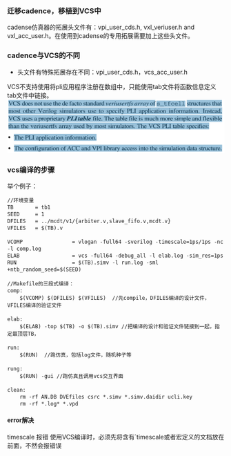 ### 迁移cadence，移植到VCS中
cadense仿真器的拓展头文件有：vpi_user_cds.h, vxl_veriuser.h and vxl_acc_user.h。在使用到cadense的专用拓展需要加上这些头文件。

### cadence与VCS的不同
* 头文件有特殊拓展存在不同：vpi_user_cds.h，vcs_acc_user.h

VCS不支持使用将pli应用程序注册在数组中，只能使用tab文件将函数信息定义tab文件中链接。
![](images/2023-03-31-21-52-39.png)


### vcs编译的步骤

举个例子：
```
//环境变量
TB       = tb1
SEED     = 1
DFILES   = ../mcdt/v1/{arbiter.v,slave_fifo.v,mcdt.v}
VFILES   = $(TB).v
 
VCOMP                = vlogan -full64 -sverilog -timescale=1ps/1ps -nc -l comp.log 
ELAB                 = vcs -full64 -debug_all -l elab.log -sim_res=1ps 
RUN                  = $(TB).simv -l run.log -sml +ntb_random_seed=$(SEED)
 
//Makefile的三段式编译：
comp:
	$(VCOMP) $(DFILES) $(VFILES)  //先compile，DFILES编译的设计文件，VFILES编译的验证文件
  
elab: 
	$(ELAB) -top $(TB) -o $(TB).simv //把编译的设计和验证文件链接到一起，指定最顶层TB，
 
run:
	$(RUN)  //跑仿真，包括log文件，随机种子等
 
rung:
	$(RUN) -gui //跑仿真且调用vcs交互界面
 
clean:
	rm -rf AN.DB DVEfiles csrc *.simv *.simv.daidir ucli.key
	rm -rf *.log* *.vpd 
```

#### error解决
timescale 报错
使用VCS编译时，必须先将含有`timescale或者宏定义的文档放在前面，不然会报错误
